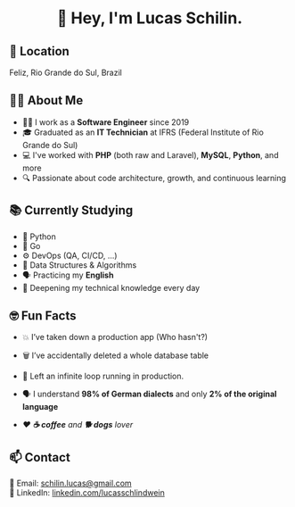 <h1 align="center">👋 Hey, I'm Lucas Schilin.</h1>

<!-- <p align="center">
  (But everyone calls me <strong>Schilin</strong> — please, don't fight against it 😅)
</p>

<p align="center">
  <img src="https://img.shields.io/badge/-Python-3776AB?style=for-the-badge&logo=python&logoColor=white" />
  <img src="https://img.shields.io/badge/-Go-00ADD8?style=for-the-badge&logo=go&logoColor=white" />
  <img src="https://img.shields.io/badge/-PHP-777BB4?style=for-the-badge&logo=php&logoColor=white" />
  <img src="https://img.shields.io/badge/-Angular-DD0031?style=for-the-badge&logo=angular&logoColor=white" />
</p> -->

## 📍 Location
Feliz, Rio Grande do Sul, Brazil

## 👨‍💻 About Me
- 👨‍💻 I work as a **Software Engineer** since 2019
- 🎓 Graduated as an **IT Technician** at IFRS (Federal Institute of Rio Grande do Sul)
- 💻 I've worked with **PHP** (both raw and Laravel), **MySQL**, **Python**, and more
- 🔍 Passionate about code architecture, growth, and continuous learning

## 📚 Currently Studying
- 🐍 Python
- 🐹 Go
- ⚙️ DevOps (QA, CI/CD, ...)
- 🧠 Data Structures & Algorithms
- 🗣 Practicing my **English**
- 📘 Deepening my technical knowledge every day

## 🤓 Fun Facts
- 💥 I’ve taken down a production app (Who hasn't?)
- 🗑️ I’ve accidentally deleted a whole database table
- 🔁 Left an infinite loop running in production.
- 🗣 I understand **98% of German dialects** and only **2% of the original language**


- *❤️ **☕ coffee** and **🐕 dogs** lover*

## 📫 Contact
📧 Email: schilin.lucas@gmail.com  
🔗 LinkedIn: [linkedin.com/lucasschlindwein](https://linkedin.com/lucasschlindwein)
